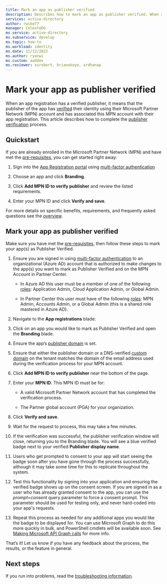 ```yaml
---
title: Mark an app as publisher verified
description: Describes how to mark an app as publisher verified. When an application is marked as publisher verified, it means that the publisher has verified their identity using a Microsoft Partner Network account that has completed the verification process and has associated this MPN account with their application registration.
services: active-directory
author: rwike77
manager: CelesteDG
ms.service: active-directory
ms.subservice: develop
ms.topic: how-to
ms.workload: identity
ms.date: 11/12/2022
ms.author: ryanwi
ms.custom: aaddev
ms.reviewer: xurobert, brianokoyo, ardhanap
---
```


# Mark your app as publisher verified

When an app registration has a verified publisher, it means that the publisher of the app has [verified](/partner-center/verification-responses) their identity using their Microsoft Partner Network (MPN) account and has associated this MPN account with their app registration. This article describes how to complete the [publisher verification](publisher-verification-overview.md) process.

## Quickstart
If you are already enrolled in the Microsoft Partner Network (MPN) and have met the [pre-requisites](publisher-verification-overview.md#requirements), you can get started right away: 

1. Sign into the [App Registration portal](https://aka.ms/PublisherVerificationPreview) using [multi-factor authentication](../fundamentals/concept-fundamentals-mfa-get-started.md)

1. Choose an app and click **Branding**. 

1. Click **Add MPN ID to verify publisher** and review the listed requirements.

1. Enter your MPN ID and click **Verify and save**.

For more details on specific benefits, requirements, and frequently asked questions see the [overview](publisher-verification-overview.md).

## Mark your app as publisher verified
Make sure you have met the [pre-requisites](publisher-verification-overview.md#requirements), then follow these steps to mark your app(s) as Publisher Verified.  

1. Ensure you are signed in using [multi-factor authentication](../fundamentals/concept-fundamentals-mfa-get-started.md) to an organizational (Azure AD) account that is authorized to make changes to the app(s) you want to mark as Publisher Verified and on the MPN Account in Partner Center.

    - In Azure AD this user must be a member of one of the following [roles](../roles/permissions-reference.md): Application Admin, Cloud Application Admin, or Global Admin. 

    - In Partner Center this user must have of the following [roles](/partner-center/permissions-overview): MPN Admin, Accounts Admin, or a Global Admin (this is a shared role mastered in Azure AD). 

1. Navigate to the **App registrations** blade:  

1. Click on an app you would like to mark as Publisher Verified and open the **Branding** blade. 

1. Ensure the app’s [publisher domain](howto-configure-publisher-domain.md) is set. 

1. Ensure that either the publisher domain or a DNS-verified [custom domain](../fundamentals/add-custom-domain.md) on the tenant matches the domain of the email address used during the verification process for your MPN account.

1. Click **Add MPN ID to verify publisher** near the bottom of the page. 

1. Enter your **MPN ID**. This MPN ID must be for: 

    - A valid Microsoft Partner Network account that has completed the verification process.  

    - The Partner global account (PGA) for your organization. 

1. Click **Verify and save**. 

1. Wait for the request to process, this may take a few minutes. 

1. If the verification was successful, the publisher verification window will close, returning you to the Branding blade. You will see a blue verified badge next to your verified **Publisher display name**. 

1. Users who get prompted to consent to your app will start seeing the badge soon after you have gone through the process successfully, although it may take some time for this to replicate throughout the system. 

1. Test this functionality by signing into your application and ensuring the verified badge shows up on the consent screen. If you are signed in as a user who has already granted consent to the app, you can use the *prompt=consent* query parameter to force a consent prompt. This parameter should be used for testing only, and never hard-coded into your app's requests.

1. Repeat this process as needed for any additional apps you would like the badge to be displayed for. You can use Microsoft Graph to do this more quickly in bulk, and PowerShell cmdlets will be available soon. See [Making Microsoft API Graph calls](troubleshoot-publisher-verification.md#making-microsoft-graph-api-calls) for more info. 

That’s it! Let us know if you have any feedback about the process, the results, or the feature in general. 

## Next steps
If you run into problems, read the [troubleshooting information](troubleshoot-publisher-verification.md).
